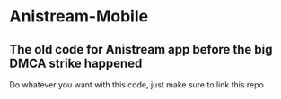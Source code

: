 # Anistream-Mobile
The old code for Anistream app before the big DMCA strike happened
---
Do whatever you want with this code, just make sure to link this repo
